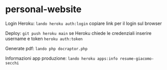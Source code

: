 # personal-website

 

Login Heroku:
```lando heroku auth:login```
copiare link per il login sul browser


Deploy:
```git push heroku main```
se Heroku chiede le credenziali inserire username e token ```heroku auth:token```

Generate pdf:
```lando php docraptor.php```

Informazioni app produzione:
```lando heroku apps:info resume-giacomo-secchi```
